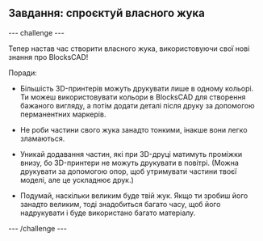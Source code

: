 ## Завдання: спроєктуй власного жука

--- challenge ---

Тепер настав час створити власного жука, використовуючи свої нові знання про BlocksCAD!

Поради:

+ Більшість 3D-принтерів можуть друкувати лише в одному кольорі. Ти можеш використовувати кольори в BlocksCAD для створення бажаного вигляду, а потім додати деталі після друку за допомогою перманентних маркерів.

+ Не роби частини свого жука занадто тонкими, інакше вони легко зламаються.

+ Уникай додавання частин, які при 3D-друці матимуть проміжки внизу, бо 3D-принтери не можуть друкувати в повітрі. (Можна друкувати за допомогою опор, щоб утримувати частини твоєї моделі, але це ускладнює друк.)

+ Подумай, наскільки великим буде твій жук. Якщо ти зробиш його занадто великим, тоді знадобиться багато часу, щоб його надрукувати і буде використано багато матеріалу.

--- /challenge ---



 




  
